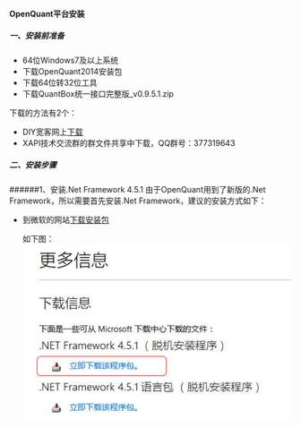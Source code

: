 #### OpenQuant平台安装

##### 一、安装前准备

* 64位Windows7及以上系统
* 下载OpenQuant2014安装包
* 下载64位转32位工具
* 下载QuantBox统一接口完整版_v0.9.5.1.zip

下载的方法有2个：
* DIY宽客网上[下载](http://www.diyq.cn/thread-4-1-1.html)
* XAPI技术交流群的群文件共享中下载，QQ群号：377319643

##### 二、安装步骤

######1、安装.Net Framework 4.5.1
由于OpenQuant用到了新版的.Net Framework，所以需要首先安装.Net Framework，建议的安装方式如下：
* 到微软的网站[下载安装包](https://support.microsoft.com/zh-cn/kb/2858728)

  如下图：
  ![下载.Net Framework](Images/05.2.1-Download-Net-Framework.jpg)
